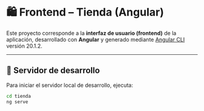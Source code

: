 # 🛍 Frontend – Tienda (Angular)

Este proyecto corresponde a la **interfaz de usuario (frontend)** de la aplicación, desarrollado con **Angular** y generado mediante [Angular CLI](https://github.com/angular/angular-cli) versión 20.1.2.

---

## 🚀 Servidor de desarrollo

Para iniciar el servidor local de desarrollo, ejecuta:

```bash
cd tienda
ng serve
